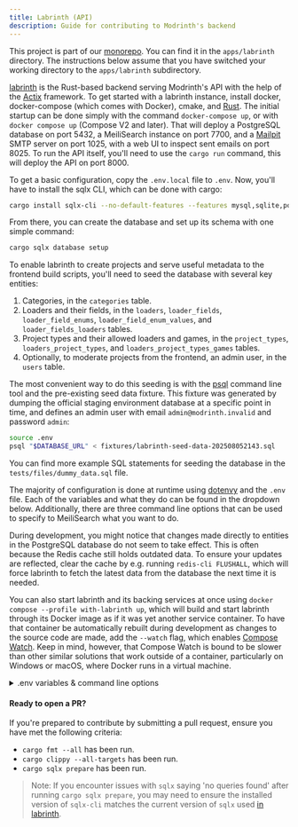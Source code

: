 ```yaml
---
title: Labrinth (API)
description: Guide for contributing to Modrinth's backend
---
```


This project is part of our [monorepo](https://github.com/modrinth/code). You can find it in the `apps/labrinth` directory. The instructions below assume that you have switched your working directory to the `apps/labrinth` subdirectory.

[labrinth] is the Rust-based backend serving Modrinth's API with the help of the [Actix](https://actix.rs) framework. To get started with a labrinth instance, install docker, docker-compose (which comes with Docker), cmake, and [Rust]. The initial startup can be done simply with the command `docker-compose up`, or with `docker compose up` (Compose V2 and later). That will deploy a PostgreSQL database on port 5432, a MeiliSearch instance on port 7700, and a [Mailpit](https://mailpit.axllent.org/) SMTP server on port 1025, with a web UI to inspect sent emails on port 8025. To run the API itself, you'll need to use the `cargo run` command, this will deploy the API on port 8000.

To get a basic configuration, copy the `.env.local` file to `.env`. Now, you'll have to install the sqlx CLI, which can be done with cargo:

```sh
cargo install sqlx-cli --no-default-features --features mysql,sqlite,postgres,rustls,completions
```

From there, you can create the database and set up its schema with one simple command:

```sh
cargo sqlx database setup
```

To enable labrinth to create projects and serve useful metadata to the frontend build scripts, you'll need to seed the database with several key entities:

1. Categories, in the `categories` table.
2. Loaders and their fields, in the `loaders`, `loader_fields`, `loader_field_enums`, `loader_field_enum_values`, and `loader_fields_loaders` tables.
3. Project types and their allowed loaders and games, in the `project_types`, `loaders_project_types`, and `loaders_project_types_games` tables.
4. Optionally, to moderate projects from the frontend, an admin user, in the `users` table.

The most convenient way to do this seeding is with the [psql](https://www.postgresql.org/docs/current/app-psql.html) command line tool and the pre-existing seed data fixture. This fixture was generated by dumping the official staging environment database at a specific point in time, and defines an admin user with email `admin@modrinth.invalid` and password `admin`:

```sh
source .env
psql "$DATABASE_URL" < fixtures/labrinth-seed-data-202508052143.sql
```

You can find more example SQL statements for seeding the database in the `tests/files/dummy_data.sql` file.

The majority of configuration is done at runtime using [dotenvy](https://crates.io/crates/dotenvy) and the `.env` file. Each of the variables and what they do can be found in the dropdown below. Additionally, there are three command line options that can be used to specify to MeiliSearch what you want to do.

During development, you might notice that changes made directly to entities in the PostgreSQL database do not seem to take effect. This is often because the Redis cache still holds outdated data. To ensure your updates are reflected, clear the cache by e.g. running `redis-cli FLUSHALL`, which will force labrinth to fetch the latest data from the database the next time it is needed.

You can also start labrinth and its backing services at once using `docker compose --profile with-labrinth up`, which will build and start labrinth through its Docker image as if it was yet another service container. To have that container be automatically rebuilt during development as changes to the source code are made, add the `--watch` flag, which enables [Compose Watch](https://docs.docker.com/compose/how-tos/file-watch/). Keep in mind, however, that Compose Watch is bound to be slower than other similar solutions that work outside of a container, particularly on Windows or macOS, where Docker runs in a virtual machine.

<details>
<summary>.env variables & command line options</summary>

#### Basic configuration

`DEBUG`: Whether debugging tools should be enabled
`RUST_LOG`: Specifies what information to log, from rust's [`env-logger`](https://github.com/env-logger-rs/env_logger); a reasonable default is `info,sqlx::query=warn`
`SITE_URL`: The main URL to be used for CORS
`CDN_URL`: The publicly accessible base URL for files uploaded to the CDN
`MODERATION_DISCORD_WEBHOOK`: The URL for a Discord webhook where projects pending approval will be sent
`CLOUDFLARE_INTEGRATION`: Whether labrinth should integrate with Cloudflare's spam protection
`DATABASE_URL`: The URL for the PostgreSQL database, including its username, password, host, port, and database name
`DATABASE_MIN_CONNECTIONS`: The minimum number of concurrent connections allowed to the database at the same time
`DATABASE_MAX_CONNECTIONS`: The maximum number of concurrent connections allowed to the database at the same time
`MEILISEARCH_ADDR`: The URL for the MeiliSearch instance used for search
`MEILISEARCH_KEY`: The name that MeiliSearch is given
`BIND_ADDR`: The bind address for the server. Supports both IPv4 and IPv6
`MOCK_FILE_PATH`: The path used to store uploaded files; this has no default value and will panic if unspecified
`SMTP_USERNAME`: The username used to authenticate with the SMTP server
`SMTP_PASSWORD`: The password associated with the `SMTP_USERNAME` for SMTP authentication
`SMTP_HOST`: The hostname or IP address of the SMTP server
`SMTP_PORT`: The port number on which the SMTP server is listening (commonly 25, 465, or 587)
`SMTP_TLS`: The TLS mode to use for the SMTP connection, which can be one of the following: `none`, `opportunistic_start_tls`, `requires_start_tls`, `tls`

#### CDN options

`STORAGE_BACKEND`: Controls what storage backend is used. This can be either `local` or `s3`, but defaults to `local`

The S3 configuration options are fairly self-explanatory in name, so here's simply their names:
`S3_ACCESS_TOKEN`, `S3_SECRET`, `S3_URL`, `S3_REGION`, `S3_PUBLIC_BUCKET_NAME`, `S3_PRIVATE_BUCKET_NAME`, `S3_USES_PATH_STYLE_BUCKETS`

#### Search, OAuth, and miscellaneous options

`LOCAL_INDEX_INTERVAL`: The interval, in seconds, at which the local database is reindexed for searching. Defaults to `3600` seconds (1 hour).
`VERSION_INDEX_INTERVAL`: The interval, in seconds, at which versions are reindexed for searching. Defaults to `1800` seconds (30 minutes).

The OAuth configuration options are fairly self-explanatory. For help setting up authentication, please contact us on [Discord].

`RATE_LIMIT_IGNORE_IPS`: An array of IPs that should have a lower rate limit factor. This can be useful for allowing the front-end to have a lower rate limit to prevent accidental timeouts.

#### Command line options

`--skip-first-index`: Skips indexing the local database on startup. This is useful to prevent doing unnecessary work when frequently restarting.
`--reconfigure-indices`: Resets the MeiliSearch settings for the search indices and exits.
`--reset-indices`: Resets the MeiliSearch indices and exits; this clears all previously indexed mods.

</details>

#### Ready to open a PR?

If you're prepared to contribute by submitting a pull request, ensure you have met the following criteria:

- `cargo fmt --all` has been run.
- `cargo clippy --all-targets` has been run.
- `cargo sqlx prepare` has been run.

> Note: If you encounter issues with `sqlx` saying 'no queries found' after running `cargo sqlx prepare`, you may need to ensure the installed version of `sqlx-cli` matches the current version of `sqlx` used [in labrinth](https://github.com/modrinth/labrinth/blob/master/Cargo.toml).

[Discord]: https://discord.modrinth.com
[GitHub]: https://github.com/modrinth
[labrinth]: https://github.com/modrinth/code/tree/main/apps/labrinth
[Rust]: https://www.rust-lang.org/tools/install

